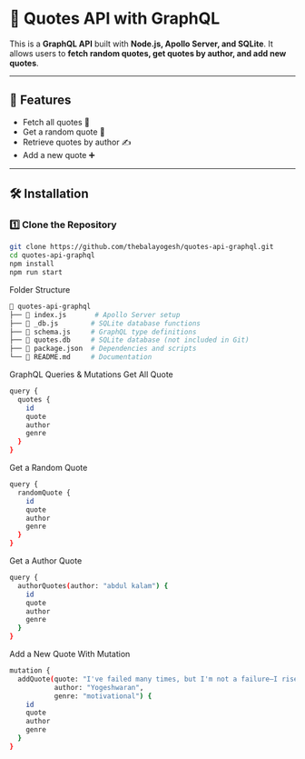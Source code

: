 # 📜 Quotes API with GraphQL

This is a **GraphQL API** built with **Node.js, Apollo Server, and SQLite**. It allows users to **fetch random quotes, get quotes by author, and add new quotes**.

---

## 🚀 Features
- Fetch all quotes 📖
- Get a random quote 🎲
- Retrieve quotes by author ✍️
- Add a new quote ➕

---

## 🛠️ Installation

### 1️⃣ Clone the Repository
```sh
git clone https://github.com/thebalayogesh/quotes-api-graphql.git
cd quotes-api-graphql
npm install
npm run start
```

Folder Structure
```sh
📁 quotes-api-graphql
├── 📜 index.js       # Apollo Server setup
├── 📜 _db.js        # SQLite database functions
├── 📜 schema.js     # GraphQL type definitions
├── 📜 quotes.db     # SQLite database (not included in Git)
├── 📜 package.json  # Dependencies and scripts
└── 📜 README.md     # Documentation
```

GraphQL Queries & Mutations
Get All Quote
```sh
query {
  quotes {
    id
    quote
    author
    genre
  }
}
```

Get a Random Quote
```sh
query {
  randomQuote {
    id
    quote
    author
    genre
  }
}
```

Get a Author Quote
```sh
query {
  authorQuotes(author: "abdul kalam") {
    id
    quote
    author
    genre
  }
}
```

Add a New Quote With Mutation
```sh
mutation {
  addQuote(quote: "I've failed many times, but I'm not a failure—I rise stronger every time! 💪🔥", 
           author: "Yogeshwaran", 
           genre: "motivational") {
    id
    quote
    author
    genre
  }
}
```








